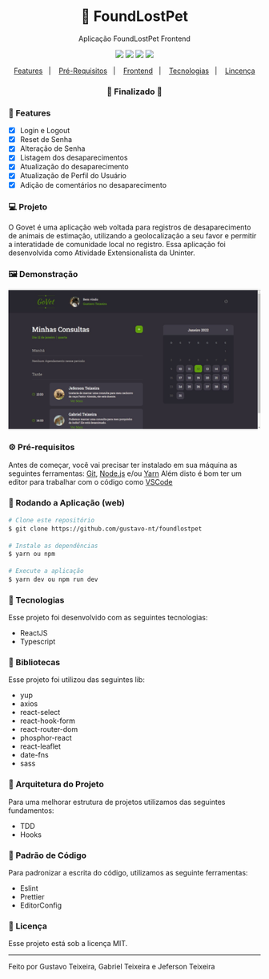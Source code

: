 <h1 align="center">
    🚀 FoundLostPet
</h1>
<p align="center">Aplicação FoundLostPet Frontend</p>

<p align="center">
  <img src="https://img.shields.io/badge/react%20version-16.13.1-informational"/>
  <img src="https://img.shields.io/badge/score-10.00-important" />
  <img src="https://img.shields.io/badge/last%20commit-december-blue" />
  <img src="https://img.shields.io/badge/license-MIT-success"/>
</p>

<p align="center">
  <a href="#-features">Features</a>&nbsp;&nbsp;&nbsp;|&nbsp;&nbsp;&nbsp;
  <a href="#-pré-requisitos">Pré-Requisitos</a>&nbsp;&nbsp;&nbsp;|&nbsp;&nbsp;&nbsp;
  <a href="#-rodando-a-aplicação-web">Frontend</a>&nbsp;&nbsp;&nbsp;|&nbsp;&nbsp;&nbsp;
  <a href="#-tecnologias">Tecnologias</a>&nbsp;&nbsp;&nbsp;|&nbsp;&nbsp;&nbsp;
  <a href="#-licença">Lincença</a>
</p>

<h3 align="center"> 
🚧  Finalizado  🚧
</h3>

### 📎 Features

- [x] Login e Logout
- [x] Reset de Senha
- [x] Alteração de Senha
- [x] Listagem dos desaparecimentos
- [x] Atualização do desaparecimento
- [x] Atualização de Perfil do Usuário 
- [x] Adição de comentários no desaparecimento

### 💻 Projeto
O Govet é uma aplicação web voltada para registros de desaparecimento de animais de estimação, utilizando a geolocalização a seu favor e permitir a interatidade de comunidade local no registro. Essa aplicação foi desenvolvida como Atividade Extensionalista da Uninter.

### 🖼 Demonstração
<p>
   <img src="https://github.com/gustavo-nt/govet/blob/master/src/assets/dashboard.jpg" alt="Home"/>  
</p>

### ⚙ Pré-requisitos

Antes de começar, você vai precisar ter instalado em sua máquina as seguintes ferramentas:
[Git](https://git-scm.com), [Node.js](https://nodejs.org/en/) e/ou [Yarn](https://https://yarnpkg.com/) 
Além disto é bom ter um editor para trabalhar com o código como [VSCode](https://code.visualstudio.com/)

### 🎲 Rodando a Aplicação (web)

```bash
# Clone este repositório
$ git clone https://github.com/gustavo-nt/foundlostpet

# Instale as dependências
$ yarn ou npm

# Execute a aplicação
$ yarn dev ou npm run dev
```

### 🚀 Tecnologias

Esse projeto foi desenvolvido com as seguintes tecnologias:

- ReactJS
- Typescript

### 📕 Bibliotecas

Esse projeto foi utilizou das seguintes lib:

- yup
- axios
- react-select
- react-hook-form
- react-router-dom
- phosphor-react
- react-leaflet
- date-fns
- sass

### 📙 Arquitetura do Projeto

Para uma melhorar estrutura de projetos utilizamos das seguintes fundamentos:

- TDD
- Hooks

###  📘 Padrão de Código

Para padronizar a escrita do código, utilizamos as seguinte ferramentas:

- Eslint
- Prettier
- EditorConfig

### 📝 Licença

Esse projeto está sob a licença MIT.

<hr/>

Feito por Gustavo Teixeira, Gabriel Teixeira e Jeferson Teixeira
